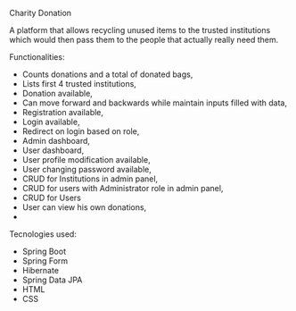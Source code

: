 Charity Donation

A platform that allows recycling unused items to the trusted institutions 
which would then pass them to the people that actually really need them.


Functionalities:
* Counts donations and a total of donated bags,
* Lists first 4 trusted institutions,
* Donation available,
* Can move forward and backwards while maintain inputs filled with data,
* Registration available,
* Login available,
* Redirect on login based on role,
* Admin dashboard,
* User dashboard,
* User profile modification available,
* User changing password available,
* CRUD for Institutions in admin panel,
* CRUD for users with Administrator role in admin panel,
* CRUD for Users
* User can view his own donations,
* 



Tecnologies used:
* Spring Boot
* Spring Form
* Hibernate
* Spring Data JPA
* HTML
* CSS
